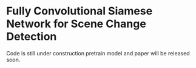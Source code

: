 # Fully Convolutional Siamese Network for Scene Change Detection

Code is still under construction
pretrain model and paper will be released soon.
